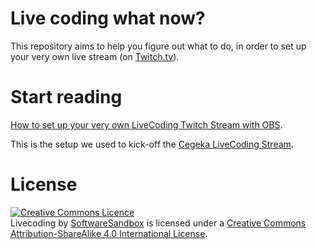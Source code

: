 # Live coding what now?
This repository aims to help you figure out what to do, in order to set up your very own live stream (on [Twitch.tv](https://twitch.tv)).

# Start reading
[How to set up your very own LiveCoding Twitch Stream with OBS](setup-livecoding.md).

This is the setup we used to kick-off the [Cegeka LiveCoding Stream](https://twitch.tv/cgk_livecoding).

# License
<a rel="license" href="http://creativecommons.org/licenses/by-sa/4.0/"><img alt="Creative Commons Licence" style="border-width:0" src="http://i.creativecommons.org/l/by-sa/4.0/88x31.png" /></a><br /><span xmlns:dct="http://purl.org/dc/terms/" property="dct:title">Livecoding</span> by <a xmlns:cc="http://creativecommons.org/ns#" href="http://github.com/SoftwareSandbox/livecoding" property="cc:attributionName" rel="cc:attributionURL">SoftwareSandbox</a> is licensed under a <a rel="license" href="http://creativecommons.org/licenses/by-sa/4.0/">Creative Commons Attribution-ShareAlike 4.0 International License</a>.